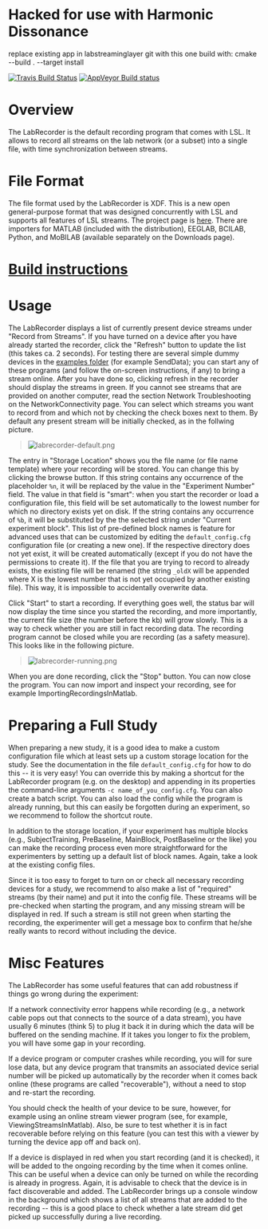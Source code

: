 # Hacked for use with Harmonic Dissonance
replace existing app in labstreaminglayer git with this one
build with: cmake --build . --target install




[![Travis Build Status](https://travis-ci.org/labstreaminglayer/App-LabRecorder.svg?branch=master)](https://travis-ci.org/labstreaminglayer/App-LabRecorder)
[![AppVeyor Build status](https://ci.appveyor.com/api/projects/status/h3ag84tt5xhflhr7?svg=true)](https://ci.appveyor.com/project/cboulay/app-labrecorder)

# Overview

The LabRecorder is the default recording program that comes with LSL. It allows to record all streams on the lab network (or a subset) into a single file, with time synchronization between streams.

# File Format

The file format used by the LabRecorder is XDF. This is a new open general-purpose format that was designed concurrently with LSL and supports all features of LSL streams. The project page is [here](https://github.com/sccn/xdf). There are importers for MATLAB (included with the distribution), EEGLAB, BCILAB, Python, and MoBILAB (available separately on the Downloads page).

# [Build instructions](BUILD.md)

# Usage

The LabRecorder displays a list of currently present device streams under "Record from Streams". If you have turned on a device after you have already started the recorder, click the "Refresh" button to update the list (this takes ca. 2 seconds). For testing there are several simple dummy devices in the [examples folder](https://github.com/labstreaminglayer/App-Examples) (for example SendData<!--, SendStringMarkers, and SendDataSimple-->); you can start any of these programs (and follow the on-screen instructions, if any) to bring a stream online. After you have done so, clicking refresh in the recorder should display the streams in green. If you cannot see streams that are provided on another computer, read the section Network Troubleshooting on the NetworkConnectivity page. You can select which streams you want to record from and which not by checking the check boxes next to them. By default any present stream will be initially checked, as in the follwing picture.
> ![labrecorder-default.png](doc/labrecorder-default.png)

The entry in "Storage Location" shows you the file name (or file name template) where your recording will be stored. You can change this by clicking the browse button. If this string contains any occurrence of the placeholder `%n`, it will be replaced by the value in the "Experiment Number" field. The value in that field is "smart": when you start the recorder or load a configuration file, this field will be set automatically to the lowest number for which no directory exists yet on disk. If the string contains any occurrence of `%b`, it will be substituted by the the selected string under "Current experiment block". This list of pre-defined block names is feature for advanced uses that can be customized by editing the `default_config.cfg` configuration file (or creating a new one). If the respective directory does not yet exist, it will be created automatically (except if you do not have the permissions to create it). If the file that you are trying to record to already exists, the existing file will be renamed (the string `_oldX` will be appended where X is the lowest number that is not yet occupied by another existing file). This way, it is impossible to accidentally overwrite data.

<!--If the checkbox "Enable scripted actions" is checked, then scripted actions that are defined in your current config file will be automatically invoked when you click Start, Stop, or select a block. This check box is by normally unchecked unless you have custom-tailored a configuration to your experiment or experimentation environment.-->

Click "Start" to start a recording. If everything goes well, the status bar will now display the time since you started the recording, and more importantly, the current file size (the number before the kb) will grow slowly. This is a way to check whether you are still in fact recording data. The recording program cannot be closed while you are recording (as a safety measure). This looks like in the following picture.
> ![labrecorder-running.png](doc/labrecorder-running.png)

When you are done recording, click the "Stop" button. You can now close the program. You can now import and inspect your recording, see for example ImportingRecordingsInMatlab.

# Preparing a Full Study

When preparing a new study, it is a good idea to make a custom configuration file which at least sets up a custom storage location for the study. See the documentation in the file `default_config.cfg` for how to do this -- it is very easy! <!--The file `sample_config.cfg` contains a somewhat more advanced setup for reference. By default, the file `default_config.cfg` is loaded at startup.--> You can override this by making a shortcut for the LabRecorder program (e.g. on the desktop) and appending in its properties the command-line arguments `-c name_of_you_config.cfg`. You can also create a batch script. You can also load the config while the program is already running, but this can easily be forgotten during an experiment, so we recommend to follow the shortcut route.

In addition to the storage location, if your experiment has multiple blocks (e.g., SubjectTraining, PreBaseline, MainBlock, PostBaseline or the like) you can make the recording process even more straightforward for the experimenters by setting up a default list of block names. Again, take a look at the existing config files.

Since it is too easy to forget to turn on or check all necessary recording devices for a study, we recommend to also make a list of "required" streams (by their name) and put it into the config file. These streams will be pre-checked when starting the program, and any missing stream will be displayed in red. If such a stream is still not green when starting the recording, the experimenter will get a message box to confirm that he/she really wants to record without including the device.

<!--Advanced users might consider automating further steps in the recording process (for example starting the experiment script itself), which can be done by assinging scripted actions in the configuration file. The file `sample_config.cfg` contains pre-defined actions to remote-control the SNAP experimentation environment. In particular, when you click a block, the corresponding SNAP .cfg file will be loaded, and when you click start, the module will be started. Keep in mind, however, that homegrown scripted actions carry the risk of accidentally crashing the recording program, so they need to be carefully tested. One subtle consideration is that the module definitions happen in the context of the main class of the LabRecorder.-->

<!--The following picture shows the the recorder fully configured for a particular study. The BioSemi device is displayed in red because it is not yet turned on. The file naming scheme is customized, and there are four blocks pre-configured with associated scripted actions.
> ![labrecorder-study.png](labrecorder-study.png)-->

# Misc Features

The LabRecorder has some useful features that can add robustness if things go wrong during the experiment:

If a network connectivity error happens while recording (e.g., a network cable pops out that connects to the source of a data stream), you have usually 6 minutes (think 5) to plug it back it in during which the data will be buffered on the sending machine. If it takes you longer to fix the problem, you will have some gap in your recording.

If a device program or computer crashes while recording, you will for sure lose data, but any device program that transmits an associated device serial number will be picked up automatically by the recorder when it comes back online (these programs are called "recoverable"), without a need to stop and re-start the recording.

You should check the health of your device to be sure, however, for example using an online stream viewer program (see, for example, ViewingStreamsInMatlab). Also, be sure to test whether it is in fact recoverable before relying on this feature (you can test this with a viewer by turning the device app off and back on).

If a device is displayed in red when you start recording (and it is checked), it will be added to the ongoing recording by the time when it comes online. This can be useful when a device can only be turned on while the recording is already in progress. Again, it is advisable to check that the device is in fact discoverable and added. The LabRecorder brings up a console window in the background which shows a list of all streams that are added to the recording -- this is a good place to check whether a late stream did get picked up successfully during a live recording.

